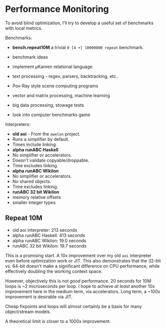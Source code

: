 # Performance Monitoring

To avoid blind optimization, I'll try to develop a useful set of benchmarks with local metrics.

Benchmarks:
* **bench.repeat10M** a trivial `0 [4 +] 10000000 repeat` benchmark.

* benchmark ideas
 * implement μKanren relational language.
 * text processing - regex, parsers, backtracking, etc..
 * Pov-Ray style scene computing programs
 * vector and matrix processing, machine learning
 * big data processing, stowage tests
 * look into computer benchmarks game

Interpreters:
* **old aoi** - From the `awelon` project.
 * Runs a simplifier by default. 
 * Times include linking.
* **alpha runABC Haskell** 
 * No simplifier or accelerators.
 * Doesn't validate copyable/droppable. 
 * Time excludes linking.
* **alpha runABC Wikilon**
 * No simplifier or accelerators. 
 * No shared objects. 
 * Time excludes linking.
* **runABC 32 bit Wikilon**
 * memory relative offsets
 * smaller integer types



## Repeat 10M

* old aoi interpreter: 213 seconds
* alpha runABC Haskell: 413 seconds
* alpha runABC Wikilon: 19.0 seconds 
* runABC 32 bit Wikilon: 19.7 seconds

This is a promising start. A 10x improvement over my old `aoi` interpreter even before optimization work or JIT. This also demonstrates that the 32-bit vs. 64-bit doesn't make a significant difference on CPU performance, while effectively doubling the working context space. 

However, objectively this is not *good* performance. 20 seconds for 10M loops is ~2 microseconds per loop. I hope to achieve *at least* another 10x improvement here in the medium term, via accelerators. Long term, a ~100x improvement is desirable via JIT. 

 Cheap fixpoints and loops will almost certainly be a basis for many object/stream models.

A theoretical limit is closer to a 1000x improvement.



